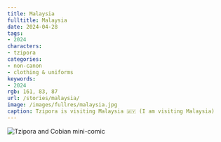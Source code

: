 ```yaml
---
title: Malaysia
fulltitle: Malaysia
date: 2024-04-28
tags:
- 2024
characters:
- tzipora
categories:
- non-canon
- clothing & uniforms
keywords:
- 2024
rgb: 161, 83, 87
url: /stories/malaysia/
image: /images/fullres/malaysia.jpg
caption: Tzipora is visiting Malaysia 🇲🇾 (I am visiting Malaysia)
---
```

![Tzipora and Cobian mini-comic](/images/fullres/hat.jpg)